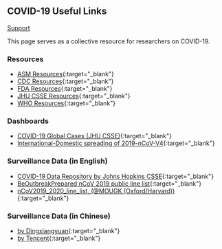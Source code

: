 ## COVID-19 Useful Links 
[Support](mailto:nssac_ncov_support@virginia.edu?subject=Surveillance%20Dashboard)

This page serves as a collective resource for researchers on COVID-19.

### Resources

- [ASM Resources](https://www.asm.org/Press-Releases/2020/nCoV2019-Resources){:target="_blank"}
- [CDC Resources](https://www.cdc.gov/coronavirus/2019-ncov/summary.html){:target="_blank"}
- [FDA Resources](https://www.fda.gov/emergency-preparedness-and-response/mcm-issues/novel-coronavirus-2019-ncov){:target="_blank"}
- [JHU CSSE Resources](https://systems.jhu.edu/research/public-health/ncov/){:target="_blank"}
- [WHO Resources](https://www.who.int/emergencies/diseases/novel-coronavirus-2019){:target="_blank"}

### Dashboards

- [COVID-19 Global Cases (JHU CSSE)](https://gisanddata.maps.arcgis.com/apps/opsdashboard/index.html#/bda7594740fd40299423467b48e9ecf6){:target="_blank"}
- [International-Domestic spreading of 2019-nCoV-V4](https://datastudio.google.com/reporting/3ffd36c3-0272-4510-a140-39e288a9f15c/page/U5lCB){:target="_blank"}

### Surveillance Data (in English)

- [COVID-19 Data Repository by Johns Hopkins CSSE](https://github.com/CSSEGISandData/COVID-19){:target="_blank"}
- [BeOutbreakPrepared nCoV 2019 public line list](https://github.com/beoutbreakprepared/nCoV2019){:target="_blank"}
- [nCoV2019_2020_line_list, (@MOUGK (Oxford/Harvard))](https://docs.google.com/spreadsheets/d/1itaohdPiAeniCXNlntNztZ_oRvjh0HsGuJXUJWET008/edit#gid=0){:target="_blank"}

### Surveillance Data (in Chinese)

- [by Dingxiangyuan](https://3g.dxy.cn/newh5/view/pneumonia){:target="_blank"}
- [by Tencent](https://news.qq.com/zt2020/page/feiyan.htm){:target="_blank"}
